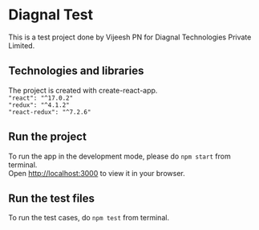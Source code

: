 # Diagnal Test

This is a test project done by Vijeesh PN for Diagnal Technologies Private Limited.

## Technologies and libraries

The project is created with create-react-app.\
`"react": "^17.0.2"`\
`"redux": "^4.1.2"`\
`"react-redux": "^7.2.6"`

## Run the project

To run the app in the development mode, please do `npm start` from terminal.\
Open [http://localhost:3000](http://localhost:3000) to view it in your browser.

## Run the test files

To run the test cases, do `npm test` from terminal.
